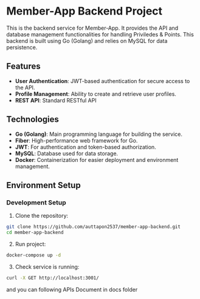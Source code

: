 # Member-App Backend Project

This is the backend service for Member-App. It provides the API and database management functionalities for handling Priviledes & Points. This backend is built using Go (Golang) and relies on MySQL for data persistence.

## Features

- **User Authentication**: JWT-based authentication for secure access to the API.
- **Profile Management**: Ability to create and retrieve user profiles.
- **REST API**: Standard RESTful API

## Technologies

- **Go (Golang)**: Main programming language for building the service.
- **Fiber**: High-performance web framework for Go.
- **JWT**: For authentication and token-based authorization.
- **MySQL**: Database used for data storage.
- **Docker**: Containerization for easier deployment and environment management.

## Environment Setup

### Development Setup

1. Clone the repository:
```bash
git clone https://github.com/auttapon2537/member-app-backend.git
cd member-app-backend
```

2. Run project:
```bash
docker-compose up -d
```

3. Check service is running:
```bash
curl -X GET http://localhost:3001/
```

and you can following APIs Document in docs folder
